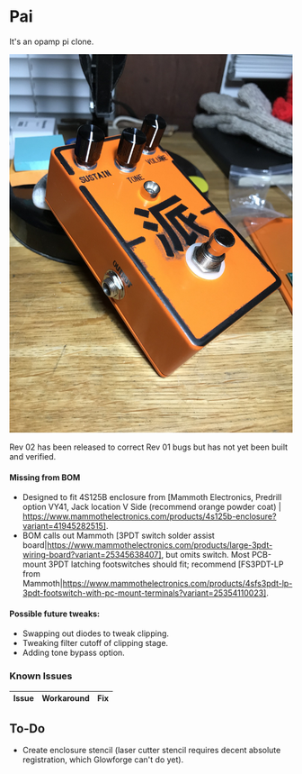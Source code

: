 # Pai

It's an opamp pi clone. 

![Board Image](/Docs/images/img_front.JPG)

Rev 02 has been released to correct Rev 01 bugs but has not yet been built and verified.

#### Missing from BOM
* Designed to fit 4S125B enclosure from [Mammoth Electronics, Predrill option VY41, Jack location V Side (recommend orange powder coat) | https://www.mammothelectronics.com/products/4s125b-enclosure?variant=41945282515].
* BOM calls out Mammoth [3PDT switch solder assist board|https://www.mammothelectronics.com/products/large-3pdt-wiring-board?variant=25345638407], but omits switch. Most PCB-mount 3PDT latching footswitches should fit; recommend [FS3PDT-LP from Mammoth|https://www.mammothelectronics.com/products/4sfs3pdt-lp-3pdt-footswitch-with-pc-mount-terminals?variant=25354110023].

#### Possible future tweaks: 
* Swapping out diodes to tweak clipping. 
* Tweaking filter cutoff of clipping stage. 
* Adding tone bypass option.

### Known Issues
|Issue|Workaround|Fix|
| --- | ---- | ---- |

## To-Do
* Create enclosure stencil (laser cutter stencil requires decent absolute registration, which Glowforge can't do yet).

